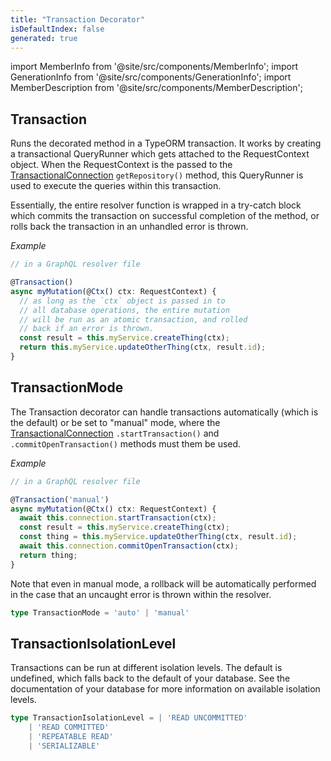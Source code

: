 ```yaml
---
title: "Transaction Decorator"
isDefaultIndex: false
generated: true
---
```

<!-- This file was generated from the Vendure source. Do not modify. Instead, re-run the "docs:build" script -->
import MemberInfo from '@site/src/components/MemberInfo';
import GenerationInfo from '@site/src/components/GenerationInfo';
import MemberDescription from '@site/src/components/MemberDescription';


## Transaction

<GenerationInfo sourceFile="packages/core/src/api/decorators/transaction.decorator.ts" sourceLine="81" packageName="@bb-vendure/core" />

Runs the decorated method in a TypeORM transaction. It works by creating a transactional
QueryRunner which gets attached to the RequestContext object. When the RequestContext
is the passed to the <a href='/reference/typescript-api/data-access/transactional-connection#transactionalconnection'>TransactionalConnection</a> `getRepository()` method, this
QueryRunner is used to execute the queries within this transaction.

Essentially, the entire resolver function is wrapped in a try-catch block which commits the
transaction on successful completion of the method, or rolls back the transaction in an unhandled
error is thrown.

*Example*

```ts
// in a GraphQL resolver file

@Transaction()
async myMutation(@Ctx() ctx: RequestContext) {
  // as long as the `ctx` object is passed in to
  // all database operations, the entire mutation
  // will be run as an atomic transaction, and rolled
  // back if an error is thrown.
  const result = this.myService.createThing(ctx);
  return this.myService.updateOtherThing(ctx, result.id);
}
```



## TransactionMode

<GenerationInfo sourceFile="packages/core/src/api/decorators/transaction.decorator.ts" sourceLine="32" packageName="@bb-vendure/core" />

The Transaction decorator can handle transactions automatically (which is the default) or be set to
"manual" mode, where the <a href='/reference/typescript-api/data-access/transactional-connection#transactionalconnection'>TransactionalConnection</a> `.startTransaction()` and `.commitOpenTransaction()`
methods must them be used.

*Example*

```ts
// in a GraphQL resolver file

@Transaction('manual')
async myMutation(@Ctx() ctx: RequestContext) {
  await this.connection.startTransaction(ctx);
  const result = this.myService.createThing(ctx);
  const thing = this.myService.updateOtherThing(ctx, result.id);
  await this.connection.commitOpenTransaction(ctx);
  return thing;
}
```
Note that even in manual mode, a rollback will be automatically performed in
the case that an uncaught error is thrown within the resolver.

```ts title="Signature"
type TransactionMode = 'auto' | 'manual'
```


## TransactionIsolationLevel

<GenerationInfo sourceFile="packages/core/src/api/decorators/transaction.decorator.ts" sourceLine="45" packageName="@bb-vendure/core" />

Transactions can be run at different isolation levels. The default is undefined, which
falls back to the default of your database. See the documentation of your database for more
information on available isolation levels.

```ts title="Signature"
type TransactionIsolationLevel = | 'READ UNCOMMITTED'
    | 'READ COMMITTED'
    | 'REPEATABLE READ'
    | 'SERIALIZABLE'
```
